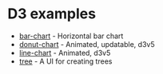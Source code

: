 # D3 examples

- [bar-chart](./examples/bar) - Horizontal bar chart
- [donut-chart](./examples/donut) - Animated, updatable, d3v5
- [line-chart](./examples/line) - Animated, d3v5
- [tree](./examples/tree) - A UI for creating trees
